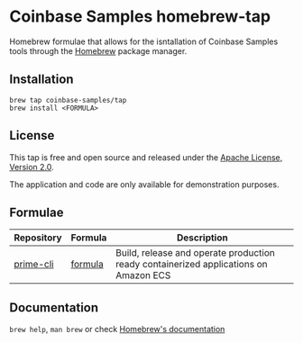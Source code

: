 # Coinbase Samples homebrew-tap

Homebrew formulae that allows for the isntallation of Coinbase Samples tools through the [Homebrew](https://brew.sh/) package manager.

## Installation

```
brew tap coinbase-samples/tap
brew install <FORMULA>
```

## License

This tap is free and open source and released under the [Apache License, Version 2.0](LICENSE).

The application and code are only available for demonstration purposes.

## Formulae

| Repository | Formula | Description |
| ---------- | ------- | ----------- |
| [prime-cli](https://github.com/coinbase-samples/prime-cli) | [formula](Formula/prime-cli.rb) | Build, release and operate production ready containerized applications on Amazon ECS |

## Documentation

`brew help`, `man brew` or check [Homebrew's documentation](https://docs.brew.sh/)
